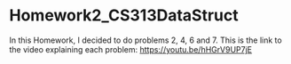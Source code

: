 # Homework2_CS313DataStruct
In this Homework, I decided to do problems 2, 4, 6 and 7. This is the link to the video explaining each problem: https://youtu.be/hHGrV9UP7jE
